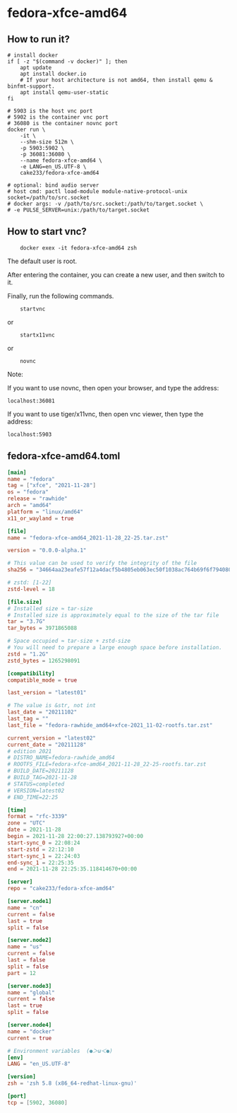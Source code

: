 # fedora-xfce-amd64

## How to run it?

```shell
# install docker
if [ -z "$(command -v docker)" ]; then
    apt update
    apt install docker.io
    # If your host architecture is not amd64, then install qemu & binfmt-support.
    apt install qemu-user-static
fi

# 5903 is the host vnc port
# 5902 is the container vnc port
# 36080 is the container novnc port
docker run \
    -it \
    --shm-size 512m \
    -p 5903:5902 \
    -p 36081:36080 \
    --name fedora-xfce-amd64 \
    -e LANG=en_US.UTF-8 \
    cake233/fedora-xfce-amd64

# optional: bind audio server
# host cmd: pactl load-module module-native-protocol-unix socket=/path/to/src.socket
# docker args: -v /path/to/src.socket:/path/to/target.socket \
# -e PULSE_SERVER=unix:/path/to/target.socket

```

## How to start vnc?

```shell
    docker exex -it fedora-xfce-amd64 zsh
```

The default user is root.

After entering the container, you can create a new user, and then switch to it.

Finally, run the following commands.

```shell
    startvnc
```

or

```shell
    startx11vnc
```

or

```shell
    novnc
```

Note:

If you want to use novnc, then open your browser, and type the address:

```
localhost:36081
```

If you want to use tiger/x11vnc, then open vnc viewer, then type the address:

```
localhost:5903
```

## fedora-xfce-amd64.toml

```toml
[main]
name = "fedora"
tag = ["xfce", "2021-11-28"]
os = "fedora"
release = "rawhide"
arch = "amd64"
platform = "linux/amd64"
x11_or_wayland = true

[file]
name = "fedora-xfce-amd64_2021-11-28_22-25.tar.zst"

version = "0.0.0-alpha.1"

# This value can be used to verify the integrity of the file
sha256 = "34664aa23eafe57f12a4dacf5b4805eb063ec50f1038ac764b69f6f794080b6a"

# zstd: [1-22]
zstd-level = 18

[file.size]
# Installed size ≈ tar-size
# Installed size is approximately equal to the size of the tar file
tar = "3.7G"
tar_bytes = 3971865088

# Space occupied ≈ tar-size + zstd-size
# You will need to prepare a large enough space before installation.
zstd = "1.2G"
zstd_bytes = 1265298091

[compatibility]
compatible_mode = true

last_version = "latest01"

# The value is &str, not int
last_date = "20211102"
last_tag = ""
last_file = "fedora-rawhide_amd64+xfce-2021_11-02-rootfs.tar.zst"

current_version = "latest02"
current_date = "20211128"
# edition 2021
# DISTRO_NAME=fedora-rawhide_amd64
# ROOTFS_FILE=fedora-xfce-amd64_2021-11-28_22-25-rootfs.tar.zst
# BUILD_DATE=20211128
# BUILD_TAG=2021-11-28
# STATUS=completed
# VERSION=latest02
# END_TIME=22:25

[time]
format = "rfc-3339"
zone = "UTC"
date = 2021-11-28
begin = 2021-11-28 22:00:27.138793927+00:00
start-sync_0 = 22:08:24
start-zstd = 22:12:10
start-sync_1 = 22:24:03
end-sync_1 = 22:25:35
end = 2021-11-28 22:25:35.118414670+00:00

[server]
repo = "cake233/fedora-xfce-amd64"

[server.node1]
name = "cn"
current = false
last = true
split = false

[server.node2]
name = "us"
current = false
last = false
split = false
part = 12

[server.node3]
name = "global"
current = false
last = true
split = false

[server.node4]
name = "docker"
current = true

# Environment variables  (●＞ω＜●)
[env]
LANG = "en_US.UTF-8"

[version]
zsh = 'zsh 5.8 (x86_64-redhat-linux-gnu)'

[port]
tcp = [5902, 36080]
```
